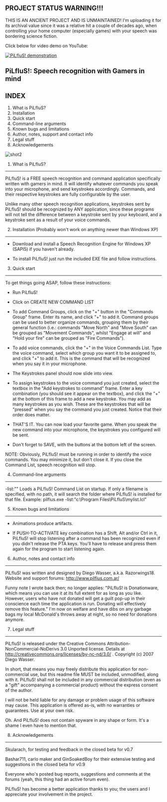 PROJECT STATUS WARNING!!!
-------------------------
THIS IS AN ANCIENT PROJECT AND IS UNMAINTAINED! I'm uploading it for its archival value since it was a relative hit a couple of decades ago, when controlling your home computer (especially games) with your speech was bordering science fiction.

Click below for video demo on YouTube:

[![PiLfIuS! demonstration](http://img.youtube.com/vi/cfQu2nuDt8A/0.jpg)](http://www.youtube.com/watch?v=cfQu2nuDt8A "PiLfIuS! demonstration")

PiLfIuS!: Speech recognition with Gamers in mind
------------------------------------------------

INDEX
-----
1. What is PiLfIuS?
2. Installation
3. Quick start
4. Command-line arguments
5. Known bugs and limitations
6. Author, notes, support and contact info
7. Legal stuff
8. Acknowledgements

![shot2](https://github.com/user-attachments/assets/173584ee-0dce-44ee-b811-7e5ec343976e)

1. What is PiLfIuS?
--------------------

PiLfIuS! is a FREE speech recognition and command application specifically written with gamers in mind. It will identify whatever commands you speak into your microphone, and send keystrokes accordingly. Commands, and their respective keystrokes are fully configurable by the user.

Unlike many other speech recognition applications, keystrokes sent by PiLfIuS! should be recognized by ANY application, since these programs will not tell the difference between a keystroke sent by your keyboard, and a keystroke sent as a result of your voice commands.




2. Installation (Probably won't work on anything newer than Windows XP)
-----------------

- Download and install a Speech Recognition Engine for Windows XP (SAPI5) if you haven't already.

- To install PiLfIuS! just run the included EXE file and follow instructions.



3. Quick start
--------------

To get things going ASAP, follow these instructions:

- Run PiLfIuS!

- Click on CREATE NEW COMMAND LIST

- To add Command Groups, click on the "+" button in the "Commands Group" frame. Enter its name, and click "+" to add it.
Command groups can be used to better organize commands, grouping them by their general function (i.e.: commands "Move North" and "Move South" can be grouped as "Movement Commands", whilst "Engage at will" and "Hold your fire" can be grouped as "Fire Commands").

- To add voice commands, click the "+" in the Voice Commands List. Type the voice command, select which group you want it to be assigned to, and click "+" to add it. This is the command that will be recognized when you say it in your microphone.

- The Keystrokes panel should now slide into view.

- To assign keystrokes to the voice command you just created, select the textbox in the "Add keystrokes to command" frame. Enter a key combination (you should see it appear on the textbox), and click the "+" at the bottom of this frame to add a new keystroke. You may add as many keystrokes as you wish.
These are the keystrokes that will be "pressed" when you say the command you just created. Notice that their order does matter.

- THAT'S IT. You can now load your favorite game.
When you speak the new command into your microphone, the keystrokes you configured will be sent.

- Don't forget to SAVE, with the buttons at the bottom left of the screen.

NOTE: Obviously, PiLfIuS! must be running in order to identify the voice commands. You may minimize it, but don't close it. If you close the Command List, speech recognition will stop.



4. Command-line arguments
-------------------------

-list:"<commandlist path>"
Loads a PiLfIuS! Command List on startup. If only a filename is specified, with no path, it will search the folder where PiLfIuS! is installed for that file.
Example: pilfius.exe -list:"c:\Program Files\PiLfIuS\mylist.lcl"



5. Known bugs and limitations
-----------------------------

- Animations produce artifacts.

- If PUSH-TO-ACTIVATE key combination has a Shift, Alt and/or Ctrl in it, PiLfIuS! will stop listening after a command has been recognized even if you didn't release the PTA keys. You'll have to release and press them again for the program to start listening again.



6. Author, notes and contact info
---------------------------------

PiLfIuS! was written and designed by Diego Wasser, a.k.a. Razorwings18.
Website and support forums: http://www.pilfius.com.ar/

Funny note I wrote back then; no longer applies: "PiLfIuS! is Donationware, which means you can use it at its full extent for as long as you like. However, users who have not donated will get a guilt pop-up in their conscience each time the application is run. Donating will effectively remove this feature."
I'm now on welfare and have dibs on any garbage bags my local McDonald's throws away at night, so no need for donations anymore.



7. Legal stuff
--------------

PiLfIuS! is released under the Creative Commons Attribution-NonCommercial-NoDerivs 3.0 Unported license. Details at http://creativecommons.org/licenses/by-nc-nd/3.0/ . Copyright (c) 2007 Diego Wasser.

In short, that means you may freely distribute this application for non-commercial use, but this readme file MUST be included, unmodified, along with it. PiLfIuS! shall not be included in any commercial distribution (even as a "gift" accompanying a commercial product) without the express consent of the author.

I will not be held liable for any damage or problem usage of this software may cause. This application is offered as-is, with no warranties or guarantees. Use at your own risk.


Oh. And PiLfIuS! does not contain spyware in any shape or form. It's a shame I even have to mention that.



8. Acknowledgements
-------------------

Skularach, for testing and feedback in the closed beta for v0.7

Bashar711, carlo maker and GinSoakedBoy for their extensive testing and suggestions in the closed beta for v0.9

Everyone who's posted bug reports, suggestions and comments at the forums (yeah, this thing had an active forum even).

PiLfIuS! has become a better application thanks to you; the users and I appreciate your involvement in the project.
